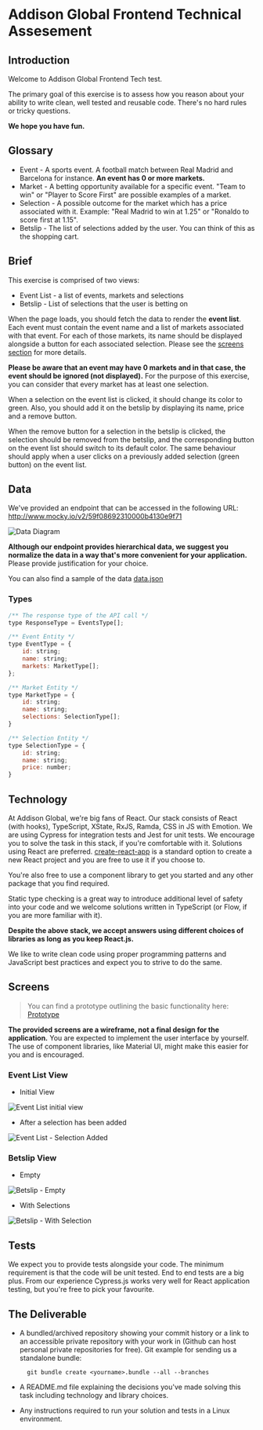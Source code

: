 # Addison Global Frontend Technical Assesement

## Introduction

Welcome to Addison Global Frontend Tech test.

The primary goal of this exercise is to assess how you reason about your ability to write clean, well tested and reusable code. There's no hard rules or tricky questions.

**We hope you have fun.**

## Glossary
* Event - A sports event. A football match between Real Madrid and Barcelona for instance. **An event has 0 or more markets.**
* Market - A betting opportunity available for a specific event. "Team to win" or "Player to Score First" are possible examples of a market.
* Selection - A possible outcome for the market which has a price associated with it. Example: "Real Madrid to win at 1.25" or "Ronaldo to score first at 1.15".
* Betslip - The list of selections added by the user. You can think of this as the shopping cart.

## Brief
This exercise is comprised of two views:
* Event List - a list of events, markets and selections
* Betslip - List of selections that the user is betting on

When the page loads, you should fetch the data to render the **event list**. Each event must contain the event name and a list of markets associated with that event. For each of those markets, its name should be displayed alongside a button for each associated selection. Please see the [screens section](#screens) for more details.

**Please be aware that an event may have 0 markets and in that case, the event should be ignored (not displayed).** For the purpose of this exercise, you can consider that every market has at least one selection.

When a selection on the event list is clicked, it should change its color to green. Also, you should add it on the betslip by displaying its name, price and a remove button.

When the remove button for a selection in the betslip is clicked, the selection should be removed from the betslip, and the corresponding button on the event list should switch to its default color. The same behaviour should apply when a user clicks on a previously added selection (green button) on the event list.

## Data

We've provided an endpoint that can be accessed in the following URL:
<a href="http://www.mocky.io/v2/59f08692310000b4130e9f71" target="_blank">http://www.mocky.io/v2/59f08692310000b4130e9f71</a>

![Data Diagram](img/data-structure.png "Data Diagram")

**Although our endpoint provides hierarchical data, we suggest you normalize the data in a way that's more convenient for your application.** Please provide justification for your choice.

You can also find a sample of the data [data.json](data.json)

### Types

```js
/** The response type of the API call */
type ResponseType = EventsType[];

/** Event Entity */
type EventType = {
    id: string;
    name: string;
    markets: MarketType[];
};

/** Market Entity */
type MarketType = {
    id: string;
    name: string;
    selections: SelectionType[];
}

/** Selection Entity */
type SelectionType = {
    id: string;
    name: string;
    price: number;
}
```

## Technology

At Addison Global, we're big fans of React. Our stack consists of React (with hooks), TypeScript, XState, RxJS, Ramda, CSS in JS with Emotion. We are using Cypress for integration tests and Jest for unit tests. We encourage you to solve the task in this stack, if you're comfortable with it. Solutions using React are preferred. <a href="https://github.com/facebookincubator/create-react-app" target="_blank">create-react-app</a> is a standard option to create a new React project and you are free to use it if you choose to.

You're also free to use a component library to get you started and any other package that you find required.

Static type checking is a great way to introduce additional level of safety into your code and we welcome solutions written in TypeScript (or Flow, if you are more familiar with it).

**Despite the above stack, we accept answers using different choices of libraries as long as you keep React.js.**

We like to write clean code using proper programming patterns and JavaScript best practices and expect you to strive to do the same.

## Screens
> You can find a prototype outlining the basic functionality here:
<a href="https://marvelapp.com/2c4f5ia/screen/33947906" target="_blank">Prototype</a>

**The provided screens are a wireframe, not a final design for the application.** You are expected to implement the user interface by yourself. The use of component libraries, like Material UI, might make this easier for you and is encouraged.

### Event List View

* Initial View

![Event List initial view](img/event-list.png "Event List")

* After a selection has been added

![Event List - Selection Added](img/event-list-selection-added.png "Event List - Selection Added")

### Betslip View

* Empty

![Betslip - Empty](img/empty-betslip.png "Betslip - Empty")

* With Selections

![Betslip - With Selection](img/betslip-with-selection.png "Betslip - With Selection")

## Tests

We expect you to provide tests alongside your code. The minimum requirement is that the code will be unit tested. End to end tests are a big plus. From our experience Cypress.js works very well for React application testing, but you're free to pick your favourite.

## The Deliverable

* A bundled/archived repository showing your commit history or a link to an accessible private repository with your work in (Github can host personal private repositories for free). Git example for sending us a standalone bundle:

        git bundle create <yourname>.bundle --all --branches

* A README.md file explaining the decisions you've made solving this task including technology and library choices.
* Any instructions required to run your solution and tests in a Linux environment.
